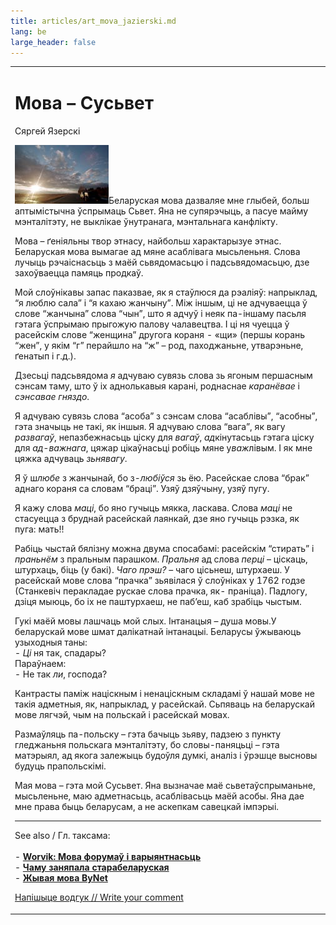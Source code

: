 ```yaml
---
title: articles/art_mova_jazierski.md 
lang: be
large_header: false
---
```



<table>
<tbody>
<tr class="odd">

<td>
<h1 id="мова-сусьвет">Мова – Сусьвет</h1>
<p>Сяргей Язерскі</p>
<p><img src="zachad2.jpg" width="150" height="94" alt="Belarusian language - my universe" />Беларуская мова дазваляе мне глыбей, больш аптымістычна ўспрымаць Сьвет. Яна не супярэчыць, а пасуе майму мэнталітэту, не выклікае ўнутранага, мэнтальнага канфлікту.</p>
<p>Мова – ґеніяльны твор этнасу, найбольш характарызуе этнас. Беларуская мова вымагае ад мяне асаблівага мысьленьня. Слова лучыць рэчаіснасьць з маёй сьвядомасьцю і падсьвядомасьцю, дзе захоўваецца памяць продкаў.</p>
<p>Мой слоўнікавы запас паказвае, як я стаўлюся да рэаліяў: напрыклад, “я люблю сала” і “я кахаю жанчыну”. Між іншым, ці не адчуваецца ў слове “жанчына” слова “чын”, што я адчуў і неяк па-іншаму пасьля гэтага ўспрымаю прыгожую палову чалавецтва. І ці ня чуецца ў расейскім слове “женщина” другога кораня - «щи» (першы корань “жен”, у якім “г” перайшло на “ж” – род, паходжаньне, утварэньне, ґенатып і г.д.).</p>
<p>Дзесьці падсьвядома <em>я</em> адчуваю сувязь слова зь ягоным першасным сэнсам таму, што ў іх аднолькавыя карані, роднаснае <em>каранёвае</em> і <em>сэнсавае гняздо</em>.</p>
<p>Я адчуваю сувязь слова “асоба” з сэнсам слова “асаблівы”, “асобны”, гэта значыць не такі, як іншыя. Я адчуваю слова “вага”, як вагу <em>развагаў</em>, непазбежнасьць ціску для <em>вагаў</em>, <em>ад</em>кінутасьць гэтага ціску для <em>ад-важнага</em>, цяжар цікаўнасьці робіць мяне у<em>важ</em>лівым. І як мне цяжка адчуваць <em>зьнявагу</em>.</p>
<p>Я ў ш<em>любе</em> з жанчынай, бо з-<em>любіўся</em> зь ёю. Расейскае слова “брак” аднаго кораня са словам “браці”. Узяў дзяўчыну, узяў пугу.</p>
<p>Я кажу слова <em>маці</em>, бо яно гучыць мякка, ласкава. Слова <em>маці</em> не стасуецца з бруднай расейскай лаянкай, дзе яно гучыць рэзка, як пуга: мать!!</p>
<p>Рабіць чыстай бялізну можна двума спосабамі: расейскім “стирать” і <em>праньнём</em> з пральным парашком. <em>Пральня</em> ад слова <em>перці</em> – ціскаць, штурхаць, біць (у бакі). <em>Чаго прэш?</em> – чаго цісьнеш, штурхаеш. У расейскай мове слова “прачка” зьявілася ў слоўніках у 1762 годзе (Станкевіч перакладае рускае слова прачка, як- праніца). Падлогу, дзіця мыюць, бо іх не паштурхаеш, не паб’еш, каб зрабіць чыстым.</p>
<p>Гукі маёй мовы лашчаць мой слых. Інтанацыя – душа мовы.У беларускай мове шмат далікатнай інтанацыі. Беларусы ўжываюць узыходныя таны:<br />
- <em>Ці</em> ня так, спадары?<br />
Параўнаем:<br />
- Не так <em>ли</em>, господа?</p>
<p>Кантрасты паміж націскным і ненаціскным складамі ў нашай мове не такія адметныя, як, напрыклад, у расейскай. Сьпяваць на беларускай мове лягчэй, чым на польскай і расейскай мовах.</p>
<p>Размаўляць па-польску – гэта бачыць зьяву, падзею з пункту гледжаньня польскага мэнталітэту, бо словы-паняцьці – гэта матэрыял, ад якога залежыць будоўля думкі, аналіз і ўрэшце высновы будуць прапольскімі.</p>
<p>Мая мова – гэта мой Сусьвет. Яна вызначае маё сьветаўспрыманьне, мысьленьне, маю адметнасьць, асаблівасьць маёй асобы. Яна дае мне права быць беларусам, а не аскепкам савецкай імпэрыі.</p>
<hr />
<p>See also / Гл. таксама:<br />
<br />
- <strong><a href="articles/art_worvik1.html">Worvik: Мова форумаў і варыянтнасьць</a></strong><br />
- <strong><a href="articles/art_decline.html">Чаму заняпала старабеларуская</a></strong><br />
- <strong><a href="articles/art_netspeak.html">Жывая мова ByNet</a></strong><br />
</p>
<p><span class="small"><a href="gb_add.html?ref=http%3A%2F%2Fwww%2Epravapis%2Eorg%2Fart%5Fmova%5Fjazierski%2Easp">Напішыце водгук // Write your comment</a></span></p></td>
</tr>
</tbody>
</table>
